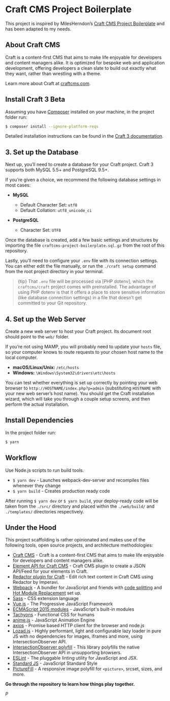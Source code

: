 # Craft CMS Project Boilerplate

This project is inspired by MilesHerndon’s [Craft CMS Project Boilerplate](https://github.com/MilesHerndon/craft-webpack-project-boilerplate) and has been adapted to my needs.

## About Craft CMS

Craft is a content-first CMS that aims to make life enjoyable for developers and content managers alike. It is optimized for bespoke web and application development, offering developers a clean slate to build out exactly what they want, rather than wrestling with a theme.

Learn more about Craft at [craftcms.com](https://craftcms.com).

## Install Craft 3 Beta

Assuming you have [Composer](https://getcomposer.org/) installed on your machine, in the project folder run:

``` sh
$ composer install --ignore-platform-reqs
```

Detailed installation instructions can be found in the [Craft 3 documentation](https://github.com/craftcms/docs/blob/master/en/installation.md).

## 3. Set up the Database

Next up, you’ll need to create a database for your Craft project. Craft 3 supports both MySQL 5.5+ and PostgreSQL 9.5+.

If you’re given a choice, we recommend the following database settings in most cases:

- **MySQL**
  - Default Character Set: `utf8`
  - Default Collation: `utf8_unicode_ci`

- **PostgreSQL**
  - Character Set: `UTF8`

Once the database is created, add a few basic settings and structures by importing the file `craftcms-project-boilerplate.sql.gz` from the root of this repository.

Lastly, you’ll need to configure your `.env` file with its connection settings. You can either edit the file manually, or run the `./craft setup` command from the root project directory in your terminal.

> {tip} That `.env` file will be processed via [PHP dotenv], which the `craftcms/craft` project comes with preinstalled. The advantage of using PHP dotenv is that it offers a place to store sensitive information (like database connection settings) in a file that doesn’t get committed to your Git repository.

## 4. Set up the Web Server

Create a new web server to host your Craft project. Its document root should point to the `web/` folder.

If you’re not using MAMP, you will probably need to update your `hosts` file, so your computer knows to route requests to your chosen host name to the local computer.

- **macOS/Linux/Unix:** `/etc/hosts`
- **Windows:** `\Windows\System32\drivers\etc\hosts`

You can test whether everything is set up correctly by pointing your web browser to `http://HOSTNAME/index.php?p=admin` (substituting `HOSTNAME` with your new web server’s host name). You should get the Craft installation wizard, which will take you through a couple setup screens, and then perform the actual installation.

## Install Dependencies

In the project folder run:

``` sh
$ yarn
```

## Workflow

Use Node.js scripts to run build tools.

* `$ yarn dev` - Launches webpack-dev-server and recompiles files whenever they change
* `$ yarn build` - Creates production ready code

After running `` $ yarn dev `` or `` $ yarn build ``, your deploy-ready code will be taken from the ``./src/`` directory and placed within the ``./web/build/`` and ``./templates/`` directories respectively.

## Under the Hood

This project scaffolding is rather opinionated and makes use of the following tools, open source projects, and architecture methodologies:

* [Craft CMS](https://craftcms.com/) - Craft is a content-first CMS that aims to make life enjoyable for developers and content managers alike.
* [Element API for Craft CMS](https://github.com/craftcms/element-api) - Craft CMS plugin to create a JSON API/Feed for your elements in Craft.
* [Redactor plugin for Craft](https://github.com/craftcms/redactor) - Edit rich text content in Craft CMS using Redactor by Imperavi.
* [Webpack](https://webpack.js.org/) - A bundler for JavaScript and friends with [code splitting](https://webpack.js.org/guides/code-splitting/) and [Hot Module Replacement](https://webpack.js.org/guides/hot-module-replacement/) set up.
* [Sass](http://sass-lang.com/) - CSS extension language
* [Vue.js](https://vuejs.org/) - The Progressive JavaScript Framework
* [ECMAScript 2015 modules](https://developer.mozilla.org/en-US/docs/Web/JavaScript/New_in_JavaScript/ECMAScript_2015_support_in_Mozilla) - JavaScript's built-in modules
* [Tachyons](http://tachyons.io/) - Functional CSS for humans
* [anime.js](http://animejs.com/) - JavaScript Animation Engine
* [axios](https://github.com/axios/axios) - Promise based HTTP client for the browser and node.js
* [Lozad.js](https://github.com/ApoorvSaxena/lozad.js) - Highly performant, light and configurable lazy loader in pure JS with no dependencies for images, iframes and more, using IntersectionObserver API.
* [IntersectionObserver polyfill](https://github.com/w3c/IntersectionObserver/tree/master/polyfill) - This library polyfills the native IntersectionObserver API in unsupporting browsers.
* [ESLint](https://eslint.org/) - The pluggable linting utility for JavaScript and JSX.
* [Standard JS](https://standardjs.com/) - JavaScript Standard Style
* [PictureFill](https://github.com/scottjehl/picturefill) - A responsive image polyfill for `<picture>`, srcset, sizes, and more.

**Go through the repository to learn how things play together.**

_P_
